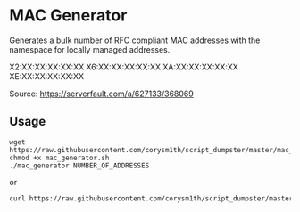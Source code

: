 # MAC Generator
Generates a bulk number of RFC compliant MAC addresses with the namespace for locally managed addresses.

X2:XX:XX:XX:XX:XX
X6:XX:XX:XX:XX:XX
XA:XX:XX:XX:XX:XX
XE:XX:XX:XX:XX:XX

Source: https://serverfault.com/a/627133/368069

## Usage
```shell
wget https://raw.githubusercontent.com/corysm1th/script_dumpster/master/mac_generator/mac_generator.sh
chmod +x mac_generator.sh
./mac_generator NUMBER_OF_ADDRESSES
```

or
```bash
curl https://raw.githubusercontent.com/corysm1th/script_dumpster/master/mac_generator/mac_generator.sh | sh -s NUMBER_OF_ADDRESSES
```
